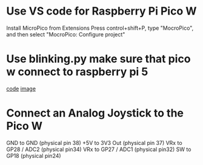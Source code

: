 # Use VS code for Raspberry Pi Pico W
Install MicroPico from Extensions
Press control+shift+P, type "MocroPico", and then select "MocroPico: Configure project"
# Use blinking.py make sure that pico w connect to raspberry pi 5
[code](./blinkingLED.py)
[image](./blinkingLED.py)

# Connect an Analog Joystick to the Pico W
GND to GND (physical pin 38)
+5V to 3V3 Out (physical pin 37)
VRx to GP28 / ADC2 (physical pin34)
VRx to GP27 / ADC1 (physical pin32)
SW to GP18 (physical pin24)